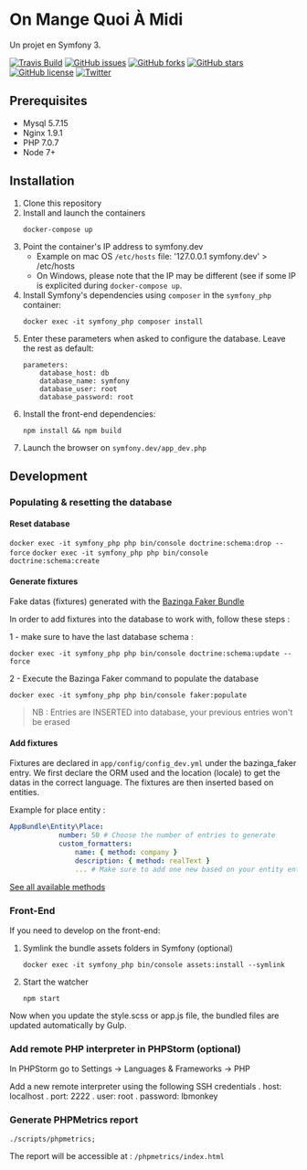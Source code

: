 # On Mange Quoi À Midi

Un projet en Symfony 3.

[![Travis Build](https://travis-ci.org/ecvdbdx1617/OnMangeQuoiAMidi.svg?branch=master)](https://travis-ci.org/ecvdbdx1617/OnMangeQuoiAMidi/)
[![GitHub issues](https://img.shields.io/github/issues/ecvdbdx1617/OnMangeQuoiAMidi.svg)](https://github.com/ecvdbdx1617/OnMangeQuoiAMidi/issues)
[![GitHub forks](https://img.shields.io/github/forks/ecvdbdx1617/OnMangeQuoiAMidi.svg)](https://github.com/ecvdbdx1617/OnMangeQuoiAMidi/network)
[![GitHub stars](https://img.shields.io/github/stars/ecvdbdx1617/OnMangeQuoiAMidi.svg)](https://github.com/ecvdbdx1617/OnMangeQuoiAMidi/stargazers)
[![GitHub license](https://img.shields.io/badge/license-MIT-blue.svg)](https://raw.githubusercontent.com/ecvdbdx1617/OnMangeQuoiAMidi/master/LICENSE)
[![Twitter](https://img.shields.io/twitter/url/https/github.com/ecvdbdx1617/OnMangeQuoiAMidi/.svg?style=social)](https://twitter.com/intent/tweet?text=Wow:&url=%5Bobject%20Object%5D)

## Prerequisites
    
- Mysql 5.7.15
- Nginx 1.9.1
- PHP 7.0.7
- Node 7+

## Installation
    
1. Clone this repository
1. Install and launch the containers
    ```
    docker-compose up
    ```
1. Point the container's IP address to symfony.dev
    * Example on mac OS `/etc/hosts` file: '127.0.0.1 symfony.dev' > /etc/hosts
    * On Windows, please note that the IP may be different (see if some IP is explicited during `docker-compose up`.
1. Install Symfony's dependencies using `composer` in the `symfony_php` container:
    ```
    docker exec -it symfony_php composer install
    ```
1. Enter these parameters when asked to configure the database. Leave the rest as default:
    ```
    parameters:
        database_host: db
        database_name: symfony
        database_user: root
        database_password: root
    ```
1. Install the front-end dependencies:
    ```
    npm install && npm build
    ```
1. Launch the browser on `symfony.dev/app_dev.php`
    
## Development

### Populating & resetting the database

#### Reset database

`docker exec -it symfony_php php bin/console doctrine:schema:drop --force`
`docker exec -it symfony_php php bin/console doctrine:schema:create`

#### Generate fixtures

Fake datas (fixtures) generated with the [Bazinga Faker Bundle](https://github.com/willdurand/BazingaFakerBundle/)

In order to add fixtures into the database to work with, follow these steps :

1 - make sure to have the last database schema :

`docker exec -it symfony_php php bin/console doctrine:schema:update --force`

2 - Execute the Bazinga Faker command to populate the database

`docker exec -it symfony_php php bin/console faker:populate`

> NB : Entries are INSERTED into database, your previous entries won't be erased

#### Add fixtures

Fixtures are declared in `app/config/config_dev.yml` under the bazinga_faker entry.
We first declare the ORM used and the location (locale) to get the datas in the correct language.
The fixtures are then inserted based on entities.

Example for place entity :

``` yml
AppBundle\Entity\Place:
            number: 50 # Choose the number of entries to generate
            custom_formatters:
                name: { method: company }
                description: { method: realText }
                ... # Make sure to add one new based on your entity entry
``` 

[See all available methods](https://github.com/fzaninotto/Faker#formatters)

### Front-End
    
If you need to develop on the front-end:

1. Symlink the bundle assets folders in Symfony (optional)
    ```
    docker exec -it symfony_php bin/console assets:install --symlink
    ```
1. Start the watcher
    ```
    npm start
    ```
    
Now when you update the style.scss or app.js file, the bundled files are updated automatically by Gulp.


### Add remote PHP interpreter in PHPStorm (optional)

In PHPStorm go to Settings ->  Languages & Frameworks -> PHP

Add a new remote interpreter using the following SSH credentials
    . host: localhost
    . port: 2222
    . user: root
    . password: lbmonkey

### Generate PHPMetrics report

```
./scripts/phpmetrics;
```

The report will be accessible at : `/phpmetrics/index.html`
